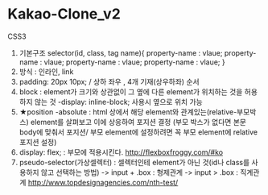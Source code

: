 # Kakao-Clone_v2

CSS3

1. 기본구조
   selector(id, class, tag name){
   property-name : vlaue;
   property-name : vlaue;
   property-name : vlaue;
   property-name : vlaue;
   }
2. 방식 : 인라인, link
3. padding: 20px 10px; / 상하 좌우 , 4개 기재(상우하좌) 순서
4. block : element가 크기와 상관없이 그 옆에 다른 element가 위치하는 것을 허용하지 않는 것
   -display: inline-block; 사용시 옆으로 위치 가능
5. ★position -absolute : html 상에서 해당 element와 관계있는(relative-부모박스) element를 살펴보고 이에 상응하여 포지션 결정
   (부모 박스가 없다면 본문body에 맞춰서 포지션/ 부모 element에 설정하려면 꼭 부모 element에 relative 포지션 설정)
6. display: flex; : 부모에 적용시킨다.
   http://flexboxfroggy.com/#ko
7. pseudo-selector(가상셀렉터) : 셀렉터인테 element가 아닌 것(id나 class를 사용하지 않고 선택하는 방법)
   -> input + .box : 형제관계
   -> input > .box : 직계관계
   http://www.topdesignagencies.com/nth-test/
